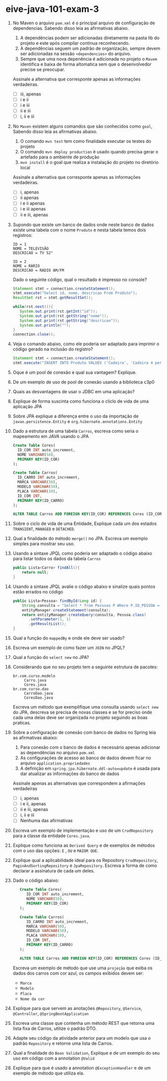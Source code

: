 # eive-java-101-exam-3

1) No Maven o arquivo `pom.xml` é o principal arquivo de configuração de dependencias. Sabendo disso leia as afirmativas abaixo.
   1) A dependências podem ser adicionadas diretamente na pasta lib do projeto e este após compilar continua reconhecendo.
   2) A dependências seguem um padrão de organização, sempre devem ser adicionadas na sessão `<dependencies>` do arquivo.
   3) Sempre que uma nova depenência é adicionada no projeto o `Mavem` identifica e baixa de forma altomatica sem que o desenvolvedor precise se preocupar.

   Assinale a alternativa que corresponte apenas as informações verdadeiras.
   - [ ] iii, apenas
   - [ ] i e ii
   - [ ] i e iii 
   - [ ] ii e iii
   - [ ] i, ii e iii

2) No `Maven` existem alguns comandos que são conhecidos como `goal`, Sabendo disso leia as afirmativas abaixo.
   1) O comando `mvn test` tem como finalidade executar os testes do projeto
   2) O comando `mvn deploy production` é usado quando precisa gerar o artefado para o ambiente de produção
   3) `mvn install` é o goal que realiza a instalação do projeto no diretório local

   Assinale a alternativa que corresponte apenas as informações verdadeiras.
   - [ ] i, apenas
   - [ ] ii apenas
   - [ ] i e ii apenas
   - [ ] i e iii apenas
   - [ ] ii e iii, apenas
 
3) Supondo que existe um banco de dados onde neste banco de dados existe uma tabela com o nome `Produto` e nesta tabela temos dois registros: 
   ```
   ID = 1
   NOME = TELEVISÃO
   DESCRICAO = TV 52"

   ID = 2
   NOME = RÁRIO
   DESCRICAO = RÁDIO AM/FM
   ```

    Dado o seguinte código, qual o resultado é impresso no console?

   ```java
   Statement stmt = connection.createStatement();
   stmt.execute("Select id, nome, descricao From Produto");
   ResultSet rst = stmt.getResultSet();

   while(rst.next()){
      System.out.print(rst.getInt("id"));
      System.out.print(rst.getString("nome"));
      System.out.print(rst.getString("descricao"));
      System.out.println("");
   }
   connection.close();
   ```

4) Veja o comando abaixo, como ele poderia ser adaptado para imprimir o código gerado na inclusão do registro?
   ```java
   Statement stmt = connection.createStatement();
   stmt.execute("INSERT INTO Produto VALUES ('Cadeira', 'Cadeira 4 pernas')");  
   ```

5) Oque é um pool de conexão e qual sua vantagem? Explique.

6) De um exemplo de uso de pool de conexão usando a biblioteca c3p0

7) Quais as desvantagens de usar o JDBC em uma aplicação?

8) Explique de forma suscinta como funciona o cliclo de vida de uma aplicação JPA

9) Sobre JPA explique a diferença entre o uso da importação de `javax.persistence.Entity` e `org.hibernate.annotations.Entity`

10) Dado a estrutura de uma tabela `Carros`, escreva como seria o mapeamento em JAVA usando o JPA 
    ```SQL
    Create Table Cores(
      ID_COR INT auto_increment,
      NOME VARCHAR(50),
      PRIMARY KEY(ID_COR)
    );

    Create Table Carros(
      ID_CARRO INT auto_increment,
      MARCA VARCHAR(50),      
      MODELO VARCHAR(50),
      PLACA VARCHAR(10),
      ID_COR INT,
      PRIMARY KEY(ID_CARRO)
    );

    ALTER TABLE Carros ADD FOREIGN KEY(ID_COR) REFERENCES Cores (ID_COR);
    ```

11) Sobre o ciclo de vida de uma Entidade, Explique cada um dos estados `TRANSIENT`, `MANAGED` e `DETACHED`.

12) Qual a finalidade do método `merge()` no JPA. Escreva um exemplo simples para mostrar seu uso.

13) Usando a sintaxe JPQL como poderia ser adaptado o código abaixo para listar todos os dados da tabela `Carros`
    ```java
    public Lista<Carro> findAll(){
        return null;
    }
    ```
   
14) Usando a sintaxe JPQL avalie o código abaixo e sinalize quais pontos estão errados no código
    ```java
    public Lista<Pessoa> findById(Long id) {
        String consulta = "Select * from Pessoas P Where P.ID_PESSOA = ?";
        entityManager.createStatement(consulta);
        return entityManager.createQuery(consulta, Pessoa.class)
           .setParameter(1, 1)
           .getResultList(); 
    } 
    ```

15) Qual a função do `mappedBy` e onde ele deve ser usado?

16) Escreva um exemplo de como fazer um `JOIN` no JPQL?

17) Qual a função do `select new` no JPA?

18) Considerando que no seu projeto tem a seguinte estrutura de pacotes:
    ```
    br.com.curso.modelo
         Carro.java
         Cores.java
    br.com.curso.dao
         CarroDao.java
         CoresDao.java
    ```

    Escreva um método que exemplifique uma consulta usando `select new` do JPA, descreva se precisa de novas classes e se for preciso onde cada uma delas deve ser organizada no projeto seguindo as boas praticas.


19) Sobre a configuração de conexão com banco de dados no Spring leia as afirmativas abaixo:
    1) Para conexão com o banco de dados é necessário apenas adicionar as dependências no arquivo `pom.xml`
    2) As configurações de acesso ao banco de dados devem ficar no arquivo `application.propriedades`
    3) A definição em `spring.jpa.hibernate.ddl-auto=update` é usada para dar atualizar as informações do banco de dados

    Assinale apenas as alternativas que correspondem a afirmações verdadeiras

    - [ ] i, apenas
    - [ ] i e ii, apenas
    - [ ] ii e iii, apenas
    - [ ] i, ii e iii
    - [ ] Nenhuma das afirmativas

20) Escreva um exemplo de implementação e uso de um `CrudRepository` para a classe da entidade `Cores.java`.

21) Explique como funciona as `Derived Query` e de exemplos de métodos com o uso das opções: `E` , `OU` e `MAIOR QUE`.

22) Explique qual a aplicabilidade ideal para os Repository `CrudRepository`, `PaginAndSortingRepository` e `JpaRepository`. Escreva a forma de como declarar a assinatura de cada um deles.

23) Dado o código abaixo:
    ```SQL
       Create Table Cores(
          ID_COR INT auto_increment,
          NOME VARCHAR(50),
          PRIMARY KEY(ID_COR)
       );

       Create Table Carros(
          ID_CARRO INT auto_increment,
          MARCA VARCHAR(50),      
          MODELO VARCHAR(50),
          PLACA VARCHAR(10),
          ID_COR INT,
          PRIMARY KEY(ID_CARRO)
       );

       ALTER TABLE Carros ADD FOREIGN KEY(ID_COR) REFERENCES Cores (ID_COR);
    ```

    Escreva um exemplo de método que use uma `projeção` que exiba os dados dos carros com cor azul, os campos exibidos devem ser:
       - `Marca`
       - `Modelo`
       - `Placa`
       - `Nome da cor`

24) Explique para que servem as anotações `@Repository`, `@Service`, `@Controller`, `@SpringBootApplication`

25) Escreva uma classe que contenha um método REST que retorna uma lista fixa de Carros, utilize o padrão DTO.

26) Adapte seu código da atividade anterior para um modelo que usa o padrão `Repository` e retorne uma lista de Carros. 

27) Qual a finalidade do `Bean Validation`, Explique e de um exemplo do seu uso em código com a annotation `@Valid`

28) Explique para que é usado a annotation `@ExceptionHandler` e de um exemplo de método que utiliza ela.

